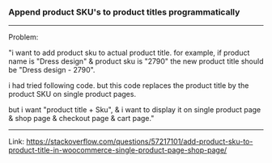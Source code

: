### Append product SKU's to product titles programmatically

---

Problem: 

"i want to add product sku to actual product title. for example, if product name is "Dress design" & product sku is "2790" the new product title should be "Dress design - 2790".

i had tried following code. but this code replaces the product title by the product SKU on single product pages.

but i want "product title + Sku", & i want to display it on single product page & shop page & checkout page & cart page."

---

Link: https://stackoverflow.com/questions/57217101/add-product-sku-to-product-title-in-woocommerce-single-product-page-shop-page/
